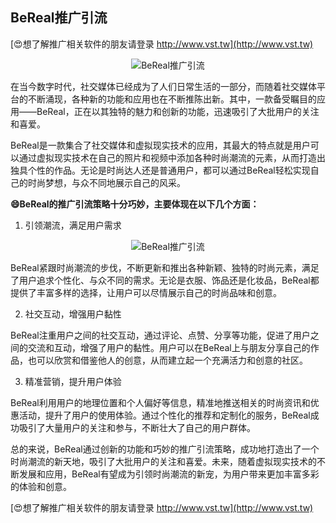 ## **BeReal推广引流**

[😍想了解推广相关软件的朋友请登录 http://www.vst.tw](http://www.vst.tw)

 <center><img src="https://vst.tw/MP4/tuiguang/png/2.png" alt="BeReal推广引流"></center>

在当今数字时代，社交媒体已经成为了人们日常生活的一部分，而随着社交媒体平台的不断涌现，各种新的功能和应用也在不断推陈出新。其中，一款备受瞩目的应用——BeReal，正在以其独特的魅力和创新的功能，迅速吸引了大批用户的关注和喜爱。

BeReal是一款集合了社交媒体和虚拟现实技术的应用，其最大的特点就是用户可以通过虚拟现实技术在自己的照片和视频中添加各种时尚潮流的元素，从而打造出独具个性的作品。无论是时尚达人还是普通用户，都可以通过BeReal轻松实现自己的时尚梦想，与众不同地展示自己的风采。

**😄BeReal的推广引流策略十分巧妙，主要体现在以下几个方面：**

1. 引领潮流，满足用户需求

 <center><img src="https://vst.tw/MP4/tuiguang/png/1.png" alt="BeReal推广引流"></center>

BeReal紧跟时尚潮流的步伐，不断更新和推出各种新颖、独特的时尚元素，满足了用户追求个性化、与众不同的需求。无论是衣服、饰品还是化妆品，BeReal都提供了丰富多样的选择，让用户可以尽情展示自己的时尚品味和创意。

2. 社交互动，增强用户黏性

BeReal注重用户之间的社交互动，通过评论、点赞、分享等功能，促进了用户之间的交流和互动，增强了用户的黏性。用户可以在BeReal上与朋友分享自己的作品，也可以欣赏和借鉴他人的创意，从而建立起一个充满活力和创意的社区。

3. 精准营销，提升用户体验

BeReal利用用户的地理位置和个人偏好等信息，精准地推送相关的时尚资讯和优惠活动，提升了用户的使用体验。通过个性化的推荐和定制化的服务，BeReal成功吸引了大量用户的关注和参与，不断壮大了自己的用户群体。

总的来说，BeReal通过创新的功能和巧妙的推广引流策略，成功地打造出了一个时尚潮流的新天地，吸引了大批用户的关注和喜爱。未来，随着虚拟现实技术的不断发展和应用，BeReal有望成为引领时尚潮流的新宠，为用户带来更加丰富多彩的体验和创意。

[😍想了解推广相关软件的朋友请登录 http://www.vst.tw](http://www.vst.tw)



